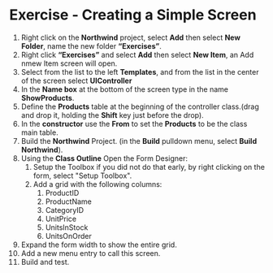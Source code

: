 ﻿# Exercise - Creating a Simple Screen

1.	Right click on the **Northwind** project, select **Add** then select **New Folder**, name the new folder **“Exercises”**.
2.  Right click **“Exercises”** and select **Add** then select **New Item**, an Add nmew Item screen will open.
3.  Select from the list to the left **Templates**, and from the list in the center of the screen select **UIController**
4.  In the **Name box** at the bottom of the screen type in the name **ShowProducts**.
5.	Define the **Products** table at the beginning of the controller class.(drag and drop it, holding the **Shift** key just before the drop).
6.  In the **constructor** use the **From** to set the **Products** to be the class main table.
7.  Build the **Northwind** Project. (in the **Build** pulldown menu, select **Build Northwind**).
8.	Using the **Class Outline** Open the Form Designer:  
    1.  Setup the Toolbox if you did not do that early, by right clicking on the form, select "Setup Toolbox".  
    1.  Add a grid with the following columns:  
        1.  ProductID
        1.  ProductName
        1.  CategoryID
        1.  UnitPrice
        1.  UnitsInStock
        1.  UnitsOnOrder
1.  Expand the form width to show the entire grid. 
1.	Add a new menu entry to call this screen.
1.	Build and test.
